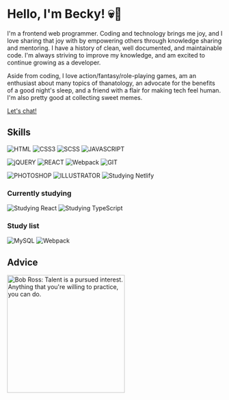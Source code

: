 
# Hello, I'm Becky! 💀🌸

I'm a frontend web programmer. Coding and technology brings me joy, and I love sharing that joy with by empowering others through knowledge sharing and mentoring. I have a history of clean, well documented, and maintainable code. I'm always striving to improve my knowledge, and am excited to continue growing as a developer.

Aside from coding, I love action/fantasy/role-playing games, am an enthusiast about many topics of thanatology, an advocate for the benefits of a good night's sleep, and a friend with a flair for making tech feel human. I'm also pretty good at collecting sweet memes.

[Let's chat!](https://becky.dev/contact)

## Skills
![HTML](https://img.shields.io/static/v1?logo=html5&logoColor=FF91AF&label=&message=HTML5&labelColor=24292e&color=FF91AF&style=for-the-badge)
![CSS3](https://img.shields.io/static/v1?logo=css3&logoColor=FF91AF&label=&message=CSS3&labelColor=24292e&color=FF91AF&style=for-the-badge)
![SCSS](https://img.shields.io/static/v1?logo=SASS&logoColor=FF91AF&label=&message=SCSS&labelColor=24292e&color=FF91AF&style=for-the-badge)
![JAVASCRIPT](https://img.shields.io/static/v1?logo=JAVASCRIPT&logoColor=FF91AF&label=&message=JAVASCRIPT&labelColor=24292e&color=FF91AF&style=for-the-badge)

![jQUERY](https://img.shields.io/static/v1?logo=jQUERY&logoColor=FF91AF&label=&message=jQUERY&labelColor=24292e&color=FF91AF&style=for-the-badge)
![REACT](https://img.shields.io/static/v1?logo=REACT&logoColor=FF91AF&label=&message=REACT&labelColor=24292e&color=FF91AF&style=for-the-badge)
![Webpack](https://img.shields.io/static/v1?logo=webpack&logoColor=FF91AF&label=&message=WEBPACK&labelColor=24292e&color=FF91AF&style=for-the-badge)
![GIT](https://img.shields.io/static/v1?logo=GIT&logoColor=FF91AF&label=&message=GIT&labelColor=24292e&color=FF91AF&style=for-the-badge)

![PHOTOSHOP](https://img.shields.io/static/v1?logo=ADOBE&logoColor=FF91AF&label=&message=PHOTOSHOP&labelColor=24292e&color=FF91AF&style=for-the-badge)
![ILLUSTRATOR](https://img.shields.io/static/v1?logo=ADOBE&logoColor=FF91AF&label=&message=ILLUSTRATOR&labelColor=24292e&color=FF91AF&style=for-the-badge)
![Studying Netlify](https://img.shields.io/static/v1?logo=netlify&logoColor=FF91AF&label=&message=NETLIFY&labelColor=24292e&color=FF91AF&style=for-the-badge)

### Currently studying
![Studying React](https://img.shields.io/static/v1?logo=react&logoColor=FF91AF&label=&message=REACT&labelColor=24292e&color=FF91AF&style=for-the-badge)
![Studying TypeScript](https://img.shields.io/static/v1?logo=typescript&logoColor=FF91AF&label=&message=TYPESCRIPT&labelColor=24292e&color=FF91AF&style=for-the-badge)

### Study list
![MySQL](https://img.shields.io/static/v1?logo=mysql&logoColor=FF91AF&label=&message=MySQL&labelColor=24292e&color=FF91AF&style=for-the-badge)
![Webpack](https://img.shields.io/static/v1?logo=webpack&logoColor=FF91AF&label=&message=WEBPACK&labelColor=24292e&color=FF91AF&style=for-the-badge)
 
## Advice
<img src="https://media.giphy.com/media/B4OVvY3CVNN0Q/giphy.gif" alt="Bob Ross: Talent is a pursued interest. Anything that you're willing to practice, you can do." width="275px">
